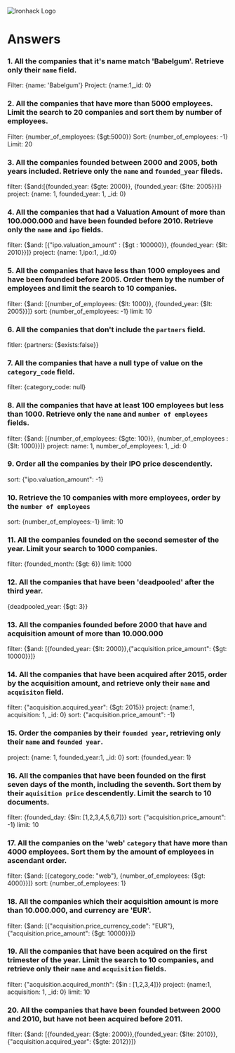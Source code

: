 ![Ironhack Logo](https://i.imgur.com/1QgrNNw.png)

# Answers

### 1. All the companies that it's name match 'Babelgum'. Retrieve only their `name` field.

Filter: {name: 'Babelgum'}
Project: {name:1,_id: 0}

<!-- Your Code Goes Here -->

### 2. All the companies that have more than 5000 employees. Limit the search to 20 companies and sort them by **number of employees**.

Filter: {number_of_employees: {$gt:5000}}
Sort: {number_of_employees: -1}
Limit: 20

<!-- Your Code Goes Here -->

### 3. All the companies founded between 2000 and 2005, both years included. Retrieve only the `name` and `founded_year` fileds.

filter: {$and:[{founded_year: {$gte: 2000}}, {founded_year: {$lte: 2005}}]}
project: {name: 1, founded_year: 1, _id: 0}

<!-- Your Code Goes Here -->

### 4. All the companies that had a Valuation Amount of more than 100.000.000 and have been founded before 2010. Retrieve only the `name` and `ipo` fields.

filter: {$and: [{"ipo.valuation_amount" : {$gt : 100000}}, {founded_year: {$lt: 2010}}]}
project: {name: 1,ipo:1, _id:0}

<!-- Your Code Goes Here -->

### 5. All the companies that have less than 1000 employees and have been founded before 2005. Order them by the number of employees and limit the search to 10 companies.

filter: {$and: [{number_of_employees: {$lt: 1000}}, {founded_year: {$lt: 2005}}]}
sort: {number_of_employees: -1}
limit: 10

<!-- Your Code Goes Here -->

### 6. All the companies that don't include the `partners` field.

fitler: {partners: {$exists:false}}

<!-- Your Code Goes Here -->

### 7. All the companies that have a null type of value on the `category_code` field.

filter: {category_code: null}

<!-- Your Code Goes Here -->

### 8. All the companies that have at least 100 employees but less than 1000. Retrieve only the `name` and `number of employees` fields.

filter: {$and: [{number_of_employees: {$gte: 100}}, {number_of_employees :{$lt: 1000}}]}
project: name: 1, number_of_employees: 1, _id: 0

<!-- Your Code Goes Here -->

### 9. Order all the companies by their IPO price descendently.

sort: {"ipo.valuation_amount": -1}

<!-- Your Code Goes Here -->

### 10. Retrieve the 10 companies with more employees, order by the `number of employees`

sort: {number_of_employees:-1}
limit: 10

<!-- Your Code Goes Here -->

### 11. All the companies founded on the second semester of the year. Limit your search to 1000 companies.

filter: {founded_month: {$gt: 6}}
limit: 1000

<!-- Your Code Goes Here -->

### 12. All the companies that have been 'deadpooled' after the third year.

{deadpooled_year: {$gt: 3}}

<!-- Your Code Goes Here -->

### 13. All the companies founded before 2000 that have and acquisition amount of more than 10.000.000

filter: {$and: [{founded_year: {$lt: 2000}},{"acquisition.price_amount": {$gt: 10000}}]}

<!-- Your Code Goes Here -->

### 14. All the companies that have been acquired after 2015, order by the acquisition amount, and retrieve only their `name` and `acquisiton` field.

filter: {"acquisition.acquired_year": {$gt: 2015}}
project: {name:1, acquisition: 1, _id: 0}
sort: {"acquisition.price_amount": -1}

<!-- Your Code Goes Here -->

### 15. Order the companies by their `founded year`, retrieving only their `name` and `founded year`.

project: {name: 1, founded_year:1, _id: 0}
sort: {founded_year: 1}

<!-- Your Code Goes Here -->

### 16. All the companies that have been founded on the first seven days of the month, including the seventh. Sort them by their `aquisition price` descendently. Limit the search to 10 documents.

filter: {founded_day: {$in: [1,2,3,4,5,6,7]}}
sort: {"acquisition.price_amount": -1}
limit: 10

<!-- Your Code Goes Here -->

### 17. All the companies on the 'web' `category` that have more than 4000 employees. Sort them by the amount of employees in ascendant order.

filter: {$and: [{category_code: "web"}, {number_of_employees: {$gt: 4000}}]}
sort: {number_of_employees: 1}

<!-- Your Code Goes Here -->

### 18. All the companies which their acquisition amount is more than 10.000.000, and currency are 'EUR'.

filter: {$and: [{"acquisition.price_currency_code": "EUR"}, {"acquisition.price_amount": {$gt: 10000}}]}

<!-- Your Code Goes Here -->

### 19. All the companies that have been acquired on the first trimester of the year. Limit the search to 10 companies, and retrieve only their `name` and `acquisition` fields.

filter: {"acquisition.acquired_month": {$in : [1,2,3,4]}}
project: {name:1, acquisition: 1, _id: 0}
limit: 10

<!-- Your Code Goes Here -->

### 20. All the companies that have been founded between 2000 and 2010, but have not been acquired before 2011.
filter: {$and: [{founded_year: {$gte: 2000}},{founded_year: {$lte: 2010}},{"acquisition.acquired_year": {$gte: 2012}}]}
<!-- Your Code Goes Here -->
